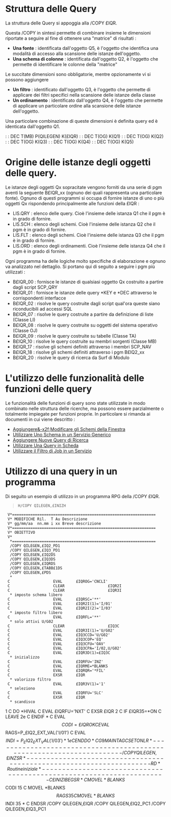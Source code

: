 # Struttura delle Query

La struttura delle Query si appoggia alla /COPY £IQR.

Questa /COPY in sintesi permette di combinare insieme le dimensioni riportate a seguire al fine di ottenere una "matrice" di risultati : 
* **Una fonte** :  identificata dall'oggetto Q5, è l'oggetto che identifica una modalità di accesso alla scansione delle istanze dell'oggetto.
* **Una schema di colonne** :  identificata dall'oggetto Q2, è l'oggetto che permette di identificare le colonne della "matrice"

Le succitate dimensioni sono obbligatorie, mentre opzionamente vi si possono aggiungere
* **Un filtro** :  identificato dall'oggetto Q3, è l'oggetto che permette di applicare dei filtri specifici nella scansione delle istanze della classe
* **Un ordinamento** :  identificato dall'oggetto Q4, è l'oggetto che permette di applicare un particolare ordine alla scansione delle istanze dell'oggetto.

Una particolare combinazione di queste dimensioni è definita query ed è identicata dall'oggetto Q1.

 :  : DEC T(MB) P(QILEGEN) K(£IQR)
 :  : DEC T(OG)  K(Q1)
 :  : DEC T(OG)  K(Q2)
 :  : DEC T(OG)  K(Q3)
 :  : DEC T(OG)  K(Q4)
 :  : DEC T(OG)  K(Q5)

# Origine delle istanze degli oggetti delle query.

Le istanze degli oggetti Qx sopracitate vengono forniti da una serie di pgm aventi la seguente B£IQR_xx (ognuno dei quali rappresenta una particolare fonte). Ognuno di questi programmi si occupa di fornire istanze di uno o più oggetti Qx rispondendo principalmente alle funzioni della £IQR : 
* LIS.QRY :  elenco delle query. Cioè l'insieme delle istanza Q1 che il pgm è in grado di fornire.
* LIS.SCH :  elenco degli schemi. Cioè l'insieme delle istanza Q2 che il pgm è in grado di fornire.
* LIS.FLT :  elenco degli schemi. Cioè l'insieme delle istanza Q3 che il pgm è in grado di fornire.
* LIS.ORD :  elenco degli ordinamenti. Cioè l'insieme delle istanza Q4 che il pgm è in grado di fornire.

Ogni programma ha delle logiche molto specifiche di elaborazione e ognuno va analizzato nel dettaglio. Si portano qui di seguito a seguire i pgm più utilizzati : 
* B£IQR_00 :  fornisce le istanze di qualsiasi oggetto Qx costruito a partire dagli script SCP_QRY
* B£IQR_01 :  fornisce le istanze delle query *KEY e *DEC attraverso le corrispondenti interfacce
* B£IQR_02 :  risolve le query costruite dagli script qual'ora queste siano riconducibili ad accessi SQL
* B£IQR_07 :  risolve le query costruite a partire da definizione di liste (Classe LI)
* B£IQR_08 :  risolve le query costruite su oggetti del sistema operativo (Classe OJ)
* B£IQR_09 :  risolve le query costruite su tabelle (Classe TA)
* B£IQR_10 :  risolve le query costruite su membri sorgenti (Classe MB)
* B£IQR_17 :  risolve gli schemi definiti attraverso i membri SCP_NAV
* B£IQR_18 :  risolve gli schemi definiti attraverso i pgm B£IQ2_xx
* B£IQR_20 :  risolve le query di ricerca da Surf di Modulo

# L'utilizzo delle funzionalità delle funzioni delle query

Le funzionalità delle funzioni di query sono state utilizzate in modo combinato nelle struttura delle ricerche, ma possono essere parzialmente o totalmente impiegate per funzioni proprie. In particolare si rimanda ai documenti in cui viene descritto : 
- [Aggiungere&-x2f;Modificare gli Schemi della Finestra](Sorgenti/MB/DOC/B£EQRY_A03)
- [Utilizzare Uno Schema in un Servizio Generico](Sorgenti/MB/DOC/B£EQRY_A04)
- [Aggiungere Nuove Query di Ricerca](Sorgenti/MB/DOC/B£EQRY_A05)
- [Utilizzare Una Query in Scheda](Sorgenti/MB/DOC/B£EQRY_A06)
- [Utilizzare il Filtro di Job in un Servizio](Sorgenti/MB/DOC/B£EQRY_A07)

# Utilizzo di una query in un programma

Di seguito un esempio di utilizzo in un programma RPG della /COPY £IQR.

>     H/COPY QILEGEN,£INIZH
     V*===============================================================
     V* MODIFICHE Ril.  T Au Descrizione
     V* gg/mm/aa  nn.mm i xx Breve descrizione
     V*===============================================================
     V* OBIETTIVO
     V*
      *===============================================================
      /COPY QILEGEN,£IQ2_PD1
      /COPY QILEGEN,£IQ3_PD1
      /COPY QILEGEN,£IQ2DS
      /COPY QILEGEN,£IQ3DS
      /COPY QILEGEN,£IQRDS
      /COPY QILEGEN,£TABB£1DS
      /COPY QILEGEN,£PDS
      *
     C                   EVAL      £IQROG='CNCLI'
     C                   CLEAR                   £IQR2I
     C                   CLEAR                   £IQR3I
      * imposto schema libero
     C                   EVAL      £IQRSC='**'
     C                   EVAL      £IQR2I(1)='I/01'
     C                   EVAL      £IQR2I(2)='I/03'
      * imposto filtro libero
     C                   EVAL      £IQRFL='**'
      * solo attivi U/G02
     C                   CLEAR                   £IQ3C
     C                   EVAL      £IQR3I(1)='U/G02'
     C                   EVAL      £IQ3CCD='U/G02'
     C                   EVAL      £IQ3COP='EQ'
     C                   EVAL      £IQ3CFU='OAV'
     C                   EVAL      £IQ3CPA='I/02,U/G02'
     C                   EVAL      £IQR3D(1)=£IQ3C
      * inizializzo
     C                   EVAL      £IQRFU='INZ'
     C                   EVAL      £IQRME=*BLANKS
     C                   EVAL      £IQRQR='*FIL'
     C                   EXSR      £IQR
      * valorizzo filtro
     C                   EVAL      £IQR3V(1)='1'
      * seleziono
     C                   EVAL      £IQRFU='SLC'
     C                   EXSR      £IQR
      * scandisco
1    C                   DO        *HIVAL
     C                   EVAL      £IQRFU='NXT'
     C                   EXSR      £IQR
2    C                   IF        £IQR35=*ON
     C                   LEAVE
2e   C                   ENDIF
      *
     C                   EVAL      $$CODI=£IQROK
     C                   EVAL      $$RAGS=P_£IQ2_EXT_VAL('I/01')
     C                   EVAL      $$INDI=P_£IQ2_EXT_VAL('I/03')
      *
1e   C                   ENDDO
      *
     C     G9MAIN        TAG
     C                   SETON                                        LR
      *---------------------------------------------------------------------
      /COPY QILEGEN,£INZSR
      *---------------------------------------------------------------------
    RD* Routine iniziale
      *---------------------------------------------------------------------
     C     £INIZI        BEGSR
      *
     C                   MOVEL     *BLANKS       $$CODI           15
     C                   MOVEL     *BLANKS       $$RAGS           35
     C                   MOVEL     *BLANKS       $$INDI           35
      *
     C                   ENDSR
      /COPY QILEGEN,£IQR
      /COPY QILEGEN,£IQ2_PC1
      /COPY QILEGEN,£IQ3_PC1
























